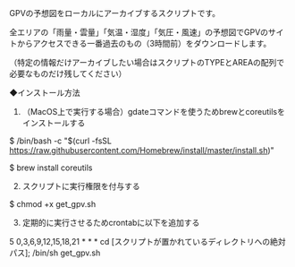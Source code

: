 GPVの予想図をローカルにアーカイブするスクリプトです。

全エリアの「雨量・雲量」「気温・湿度」「気圧・風速」の予想図でGPVのサイトからアクセスできる一番過去のもの（3時間前）をダウンロードします。

（特定の情報だけアーカイブしたい場合はスクリプトのTYPEとAREAの配列で必要なものだけ残してください）

◆インストール方法

1. （MacOS上で実行する場合）gdateコマンドを使うためbrewとcoreutilsをインストールする

$ /bin/bash -c "$(curl -fsSL https://raw.githubusercontent.com/Homebrew/install/master/install.sh)"

$ brew install coreutils

2. スクリプトに実行権限を付与する

$ chmod +x get_gpv.sh

3. 定期的に実行させるためcrontabに以下を追加する

5 0,3,6,9,12,15,18,21 * * * cd [スクリプトが置かれているディレクトリへの絶対パス]; /bin/sh get_gpv.sh
